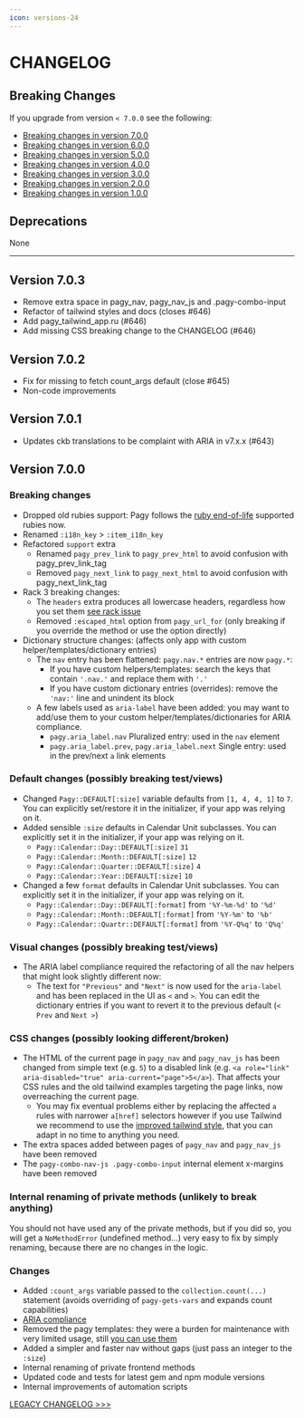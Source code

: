 ```yaml
---
icon: versions-24
---
```


# CHANGELOG

## Breaking Changes

If you upgrade from version `< 7.0.0` see the following:

- [Breaking changes in version 7.0.0](#version-700)
- [Breaking changes in version 6.0.0](CHANGELOG_LEGACY.md#version-600)
- [Breaking changes in version 5.0.0](CHANGELOG_LEGACY.md#version-500)
- [Breaking changes in version 4.0.0](CHANGELOG_LEGACY.md#version-400)
- [Breaking changes in version 3.0.0](CHANGELOG_LEGACY.md#version-300)
- [Breaking changes in version 2.0.0](CHANGELOG_LEGACY.md#version-200)
- [Breaking changes in version 1.0.0](CHANGELOG_LEGACY.md#version-100)

## Deprecations

None

<hr>

## Version 7.0.3

- Remove extra space in pagy_nav, pagy_nav_js and .pagy-combo-input
- Refactor of tailwind styles and docs (closes #646)
- Add pagy_tailwind_app.ru (#646)
- Add missing CSS breaking change to the CHANGELOG (#646)

## Version 7.0.2

- Fix for missing to fetch count_args default (close #645)
- Non-code improvements

## Version 7.0.1

- Updates ckb translations to be complaint with ARIA in v7.x.x (#643)

## Version 7.0.0

### Breaking changes

- Dropped old rubies support: Pagy follows the [ruby end-of-life](https://endoflife.date/ruby) supported rubies now.
- Renamed `:i18n_key` > `:item_i18n_key`
- Refactored `support` extra
  - Renamed `pagy_prev_link` to `pagy_prev_html` to avoid confusion with pagy_prev_link_tag
  - Removed `pagy_next_link` to `pagy_next_html` to avoid confusion with pagy_next_link_tag
- Rack 3 breaking changes:
  - The `headers` extra produces all lowercase headers, regardless how you set
    them [see rack issue](https://github.com/rack/rack/issues/1592)
  - Removed `:escaped_html` option from `pagy_url_for` (only breaking if you override the method or use the option directly)
- Dictionary structure changes: (affects only app with custom helper/templates/dictionary entries)
  - The `nav` entry has been flattened: `pagy.nav.*` entries are now `pagy.*`:
    - If you have custom helpers/templates: search the keys that contain `'.nav.'` and replace them with `'.'`
    - If you have custom dictionary entries (overrides): remove the `'nav:'` line and unindent its block
  - A few labels used as `aria-label` have been added: you may want to add/use them to your custom helper/templates/dictionaries
    for ARIA compliance.
    - `pagy.aria_label.nav` Pluralized entry: used in the `nav` element
    - `pagy.aria_label.prev`, `pagy.aria_label.next` Single entry: used in the prev/next `a` link elements

### Default changes (possibly breaking test/views)

- Changed `Pagy::DEFAULT[:size]` variable defaults from `[1, 4, 4, 1]` to `7`. You can explicitly set/restore it in the
  initializer, if your app was relying on it.
- Added sensible `:size` defaults in Calendar Unit subclasses. You can explicitly set it in the initializer, if your app was
  relying on it.
  - `Pagy::Calendar::Day::DEFAULT[:size]` `31`
  - `Pagy::Calendar::Month::DEFAULT[:size]` `12`
  - `Pagy::Calendar::Quarter::DEFAULT[:size]` `4`
  - `Pagy::Calendar::Year::DEFAULT[:size]` `10`
- Changed a few `format` defaults in Calendar Unit subclasses. You can explicitly set it in the initializer, if your app was
  relying on it.
  - `Pagy::Calendar::Day::DEFAULT[:format]` from `'%Y-%m-%d'` to `'%d'`
  - `Pagy::Calendar::Month::DEFAULT[:format]` from `'%Y-%m'` to `'%b'`
  - `Pagy::Calendar::Quartr::DEFAULT[:format]` from `'%Y-Q%q'` to `'Q%q'`

### Visual changes (possibly breaking test/views)

- The ARIA label compliance required the refactoring of all the nav helpers that might look slightly different now:
  - The text for `"Previous"` and `"Next"` is now used for the `aria-label` and has been replaced in the UI as `<` and `>`. You
    can edit the dictionary entries if you want to revert it to the previous default (`< Prev` and `Next >`)

### CSS changes (possibly looking different/broken)

- The HTML of the current page in `pagy_nav` and `pagy_nav_js` has been changed from simple text (e.g. `5`) to a
  disabled link (e.g. `<a role="link" aria-disabled="true" aria-current="page">5</a>`). That affects your CSS rules and
  the old tailwind examples targeting the page links, now overreaching the current page.
  - You may fix eventual problems either by replacing the affected `a` rules with narrower `a[href]` selectors however if you use
    Tailwind we recommend to use the [improved tailwind style](https://ddnexus.github.io/pagy/docs/extras/tailwind/), that you can
    adapt in no time to anything you need.
- The extra spaces added between pages of `pagy_nav` and `pagy_nav_js` have been removed
- The `pagy-combo-nav-js .pagy-combo-input` internal element x-margins have been removed

### Internal renaming of private methods (unlikely to break anything)

You should not have used any of the private methods, but if you did so, you will get a `NoMethodError`
(undefined method...) very easy to fix by simply renaming, because there are no changes in the logic.

### Changes

- Added `:count_args` variable passed to the `collection.count(...)` statement (avoids overriding of `pagy-gets-vars` and
  expands count capabilities)
- [ARIA compliance](https://ddnexus.github.io/pagy/docs/api/aria/)
- Removed the pagy templates: they were a burden for maintenance with very limited usage,
  still [you can use them](http://ddnexus.github.io/pagy/docs/how-to/#using-your-pagination-templates)
- Added a simpler and faster nav without gaps (just pass an integer to the `:size`)
- Internal renaming of private frontend methods
- Updated code and tests for latest gem and npm module versions
- Internal improvements of automation scripts

[LEGACY CHANGELOG >>>](CHANGELOG_LEGACY.md) 
